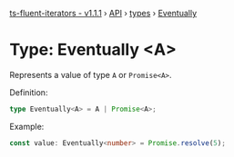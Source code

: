 [ts-fluent-iterators - v1.1.1](../../README.md) › [API](../index.md) › [types](../index.md#Types) › [Eventually](eventually.md)

# Type: Eventually <**A**>

Represents a value of type `A` or `Promise<A>`.  
  
Definition:
```typescript
type Eventually<A> = A | Promise<A>;
```

Example:
```typescript
const value: Eventually<number> = Promise.resolve(5);
```

